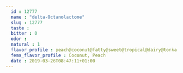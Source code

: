 ```yaml
---
  id : 12777
  name : "delta-Octanolactone"
  slug : 12777
  taste : 
  bitter : 0
  odor : 
  natural : 1
  flavor_profile : peach@coconut@fatty@sweet@tropical@dairy@tonka
  fema_flavor_profile : Coconut, Peach
  date : 2019-03-26T08:47:11+01:00
---
```




